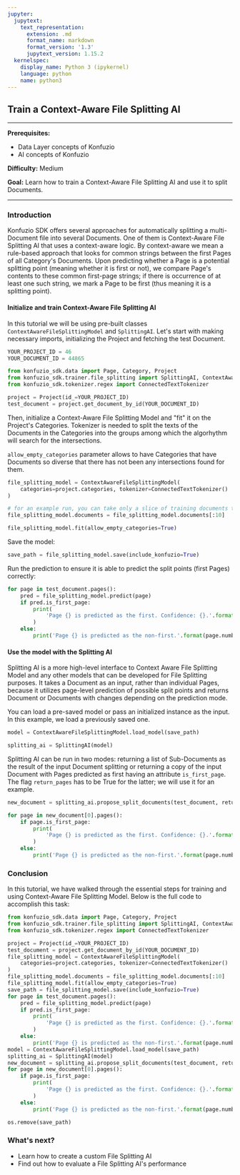 ```yaml
---
jupyter:
  jupytext:
    text_representation:
      extension: .md
      format_name: markdown
      format_version: '1.3'
      jupytext_version: 1.15.2
  kernelspec:
    display_name: Python 3 (ipykernel)
    language: python
    name: python3
---
```


## Train a Context-Aware File Splitting AI

---

**Prerequisites:**

- Data Layer concepts of Konfuzio
- AI concepts of Konfuzio

**Difficulty:** Medium

**Goal:** Learn how to train a Context-Aware File Splitting AI and use it to split Documents.

---

### Introduction

Konfuzio SDK offers several approaches for automatically splitting a multi-Document file into several Documents. One of them is Context-Aware File Splitting AI that uses a context-aware logic. By context-aware we mean a rule-based approach that looks for common strings between the first Pages of all Category's Documents. Upon predicting whether a Page is a potential splitting point (meaning whether it is 
first or not), we compare Page's contents to these common first-page strings; if there is occurrence of at least one 
such string, we mark a Page to be first (thus meaning it is a splitting point).

#### Initialize and train Context-Aware File Splitting AI

In this tutorial we will be using pre-built classes `ContextAwareFileSplittingModel` and `SplittingAI`. Let's start with making necessary imports, initializing the Project and fetching the test Document.

```python editable=true slideshow={"slide_type": ""} tags=["remove-cell"]
YOUR_PROJECT_ID = 46
YOUR_DOCUMENT_ID = 44865
```

```python editable=true slideshow={"slide_type": ""} tags=["remove-output"] vscode={"languageId": "plaintext"}
from konfuzio_sdk.data import Page, Category, Project
from konfuzio_sdk.trainer.file_splitting import SplittingAI, ContextAwareFileSplittingModel
from konfuzio_sdk.tokenizer.regex import ConnectedTextTokenizer

project = Project(id_=YOUR_PROJECT_ID)
test_document = project.get_document_by_id(YOUR_DOCUMENT_ID)
```

Then, initialize a Context-Aware File Splitting Model and "fit" it on the Project's Categories. Tokenizer is needed to split the texts of the Documents in the Categories into the groups among which the algorhythm will search for the intersections.

`allow_empty_categories` parameter allows to have Categories that have Documents so diverse that there has not been any intersections found for them.

```python editable=true slideshow={"slide_type": ""}
file_splitting_model = ContextAwareFileSplittingModel(
    categories=project.categories, tokenizer=ConnectedTextTokenizer()
)

# for an example run, you can take only a slice of training documents to make fitting faster
file_splitting_model.documents = file_splitting_model.documents[:10]

file_splitting_model.fit(allow_empty_categories=True)
```

Save the model:

```python editable=true slideshow={"slide_type": ""}
save_path = file_splitting_model.save(include_konfuzio=True)
```

Run the prediction to ensure it is able to predict the split points (first Pages) correctly:

```python editable=true slideshow={"slide_type": ""} tags=["remove-output"]
for page in test_document.pages():
    pred = file_splitting_model.predict(page)
    if pred.is_first_page:
        print(
            'Page {} is predicted as the first. Confidence: {}.'.format(page.number, page.is_first_page_confidence)
        )
    else:
        print('Page {} is predicted as the non-first.'.format(page.number))
```

#### Use the model with the Splitting AI

Splitting AI is a more high-level interface to Context Aware File Splitting Model and any other models that can be developed for File Splitting purposes. It takes a Document as an input, rather than individual Pages, because it utilizes page-level prediction of possible split points and returns Document or Documents with changes depending on the prediction mode.

You can load a pre-saved model or pass an initialized instance as the input. In this example, we load a previously saved one.

```python editable=true slideshow={"slide_type": ""} tags=["skip-execution"] vscode={"languageId": "plaintext"}
model = ContextAwareFileSplittingModel.load_model(save_path)

splitting_ai = SplittingAI(model)
```

Splitting AI can be run in two modes: returning a list of Sub-Documents as the result of the input Document splitting or returning a copy of the input Document with Pages predicted as first having an attribute `is_first_page`. The flag `return_pages` has to be True for the latter; we will use it for an example.

```python editable=true slideshow={"slide_type": ""} tags=["remove-output"]
new_document = splitting_ai.propose_split_documents(test_document, return_pages=True)

for page in new_document[0].pages():
    if page.is_first_page:
        print(
            'Page {} is predicted as the first. Confidence: {}.'.format(page.number, page.is_first_page_confidence)
        )
    else:
        print('Page {} is predicted as the non-first.'.format(page.number))
```

### Conclusion

In this tutorial, we have walked through the essential steps for training and using Context-Aware File Splitting Model. Below is the full code to accomplish this task:

```python editable=true slideshow={"slide_type": ""}
from konfuzio_sdk.data import Page, Category, Project
from konfuzio_sdk.trainer.file_splitting import SplittingAI, ContextAwareFileSplittingModel
from konfuzio_sdk.tokenizer.regex import ConnectedTextTokenizer

project = Project(id_=YOUR_PROJECT_ID)
test_document = project.get_document_by_id(YOUR_DOCUMENT_ID)
file_splitting_model = ContextAwareFileSplittingModel(
    categories=project.categories, tokenizer=ConnectedTextTokenizer()
)
file_splitting_model.documents = file_splitting_model.documents[:10]
file_splitting_model.fit(allow_empty_categories=True)
save_path = file_splitting_model.save(include_konfuzio=True)
for page in test_document.pages():
    pred = file_splitting_model.predict(page)
    if pred.is_first_page:
        print(
            'Page {} is predicted as the first. Confidence: {}.'.format(page.number, page.is_first_page_confidence)
        )
    else:
        print('Page {} is predicted as the non-first.'.format(page.number))
model = ContextAwareFileSplittingModel.load_model(save_path)
splitting_ai = SplittingAI(model)
new_document = splitting_ai.propose_split_documents(test_document, return_pages=True)
for page in new_document[0].pages():
    if page.is_first_page:
        print(
            'Page {} is predicted as the first. Confidence: {}.'.format(page.number, page.is_first_page_confidence)
        )
    else:
        print('Page {} is predicted as the non-first.'.format(page.number))
```

```python editable=true slideshow={"slide_type": ""} tags=["remove-cell"]
os.remove(save_path)
```

### What's next?

- Learn how to create a custom File Splitting AI
- Find out how to evaluate a File Splitting AI's performance
